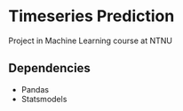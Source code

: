 # Timeseries Prediction
Project in Machine Learning course at NTNU

## Dependencies
* Pandas
* Statsmodels
